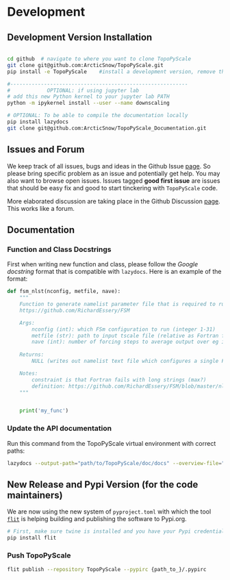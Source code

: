 # Development

## Development Version Installation

```bash

cd github  # navigate to where you want to clone TopoPyScale
git clone git@github.com:ArcticSnow/TopoPyScale.git
pip install -e TopoPyScale    #install a development version, remove the -e for normal install

#----------------------------------------------------------
#            OPTIONAL: if using jupyter lab
# add this new Python kernel to your jupyter lab PATH
python -m ipykernel install --user --name downscaling

# OPTIONAL: To be able to compile the documentation locally
pip install lazydocs
git clone git@github.com:ArcticSnow/TopoPyScale_Documentation.git
```

## Issues and Forum

We keep track of all issues, bugs and ideas in the Github Issue [page](https://github.com/ArcticSnow/TopoPyScale/issues). So please bring specific problem as an issue and potentially get help. You may also want to browse open issues. Issues tagged **good first issue** are issues that should be easy fix and good to start tinckering with `TopoPyScale` code.


More elaborated discussion are taking place in the Github Discussion [page](https://github.com/ArcticSnow/TopoPyScale/discussions). This works like a forum.


## Documentation
### Function and Class Docstrings

First when writing new function and class, please follow the *Google docstring* format that is compatible with `lazydocs`. Here is an example of the format:
```python
def fsm_nlst(nconfig, metfile, nave):
    """
    Function to generate namelist parameter file that is required to run the FSM model.
    https://github.com/RichardEssery/FSM

    Args:
        nconfig (int): which FSm configuration to run (integer 1-31)
        metfile (str): path to input tscale file (relative as Fortran fails with long strings (max 21 chars?))
        nave (int): number of forcing steps to average output over eg if forcing is hourly and output required is daily then nave = 24
    
    Returns:
        NULL (writes out namelist text file which configures a single FSM run)

    Notes:
        constraint is that Fortran fails with long strings (max?)
        definition: https://github.com/RichardEssery/FSM/blob/master/nlst_CdP_0506.txt
    """


    print('my_func')
```

### Update the API documentation

Run this command from the TopoPyScale virtual environment with correct paths:

```bash
lazydocs --output-path="path/to/TopoPyScale/doc/docs" --overview-file="README.md" --src-base-url="https://github.com/ArcticSnow/TopoPyScale" path/to/TopoPyScale
```


## New Release and Pypi Version (for the code maintainers)


We are now using the new system of `pyproject.toml` with which the tool [`flit`](https://flit.pypa.io/en/latest/index.html#) is helping building and publishing the software to Pypi.org.

```sh
# First, make sure twine is installed and you have your Pypi credentials
pip install flit
```

### Push TopoPyScale
```sh
flit publish --repository TopoPyScale --pypirc {path_to_}/.pypirc
```
